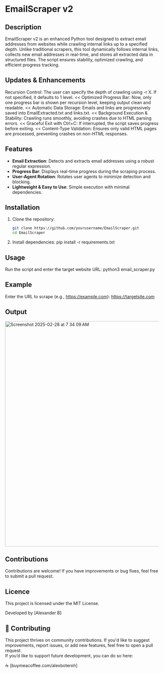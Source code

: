 # EmailScraper v2

## Description
EmailScraper v2 is an enhanced Python tool designed to extract email addresses from websites while crawling internal links up to a specified depth. Unlike traditional scrapers, this tool dynamically follows internal links, collects new email addresses in real-time, and stores all extracted data in structured files. The script ensures stability, optimized crawling, and efficient progress tracking.

## Updates & Enhancements
Recursion Control: The user can specify the depth of crawling using -r X. If not specified, it defaults to 1 level.
<< Optimized Progress Bar: Now, only one progress bar is shown per recursion level, keeping output clean and readable.
<< Automatic Data Storage: Emails and links are progressively saved into EmailExtracted.txt and links.txt.
<< Background Execution & Stability: Crawling runs smoothly, avoiding crashes due to HTML parsing errors.
<< Graceful Exit with Ctrl+C: If interrupted, the script saves progress before exiting.
<< Content-Type Validation: Ensures only valid HTML pages are processed, preventing crashes on non-HTML responses.


## Features
- **Email Extraction**: Detects and extracts email addresses using a robust regular expression.
- **Progress Bar**: Displays real-time progress during the scraping process.
- **User-Agent Rotation**: Rotates user agents to minimize detection and blocking.
- **Lightweight & Easy to Use**: Simple execution with minimal dependencies.

## Installation
1. Clone the repository:
   ```bash
   git clone https://github.com/yourusername/EmailScraper.git
   cd EmailScraper
   
2. Install dependencies:
   pip install -r requirements.txt

## Usage
Run the script and enter the target website URL: 
python3 email_scraper.py

## Example
Enter the URL to scrape (e.g., https://example.com): https://targetsite.com

## Output
<img width="736" alt="Screenshot 2025-02-28 at 7 34 09 AM" src="https://github.com/user-attachments/assets/08e23eec-d2fc-4d40-a996-880890422163" />


## Contributions
Contributions are welcome! If you have improvements or bug fixes, feel free to submit a pull request.

## Licence
This project is licensed under the MIT License.

Developed by [Alexander B]

## 🤝 Contributing
This project thrives on community contributions. If you'd like to suggest improvements, report issues, or add new features, feel free to open a pull request.  
If you’d like to support future development, you can do so here: 

☕ [buymeacoffee.com/alexboteroh]


